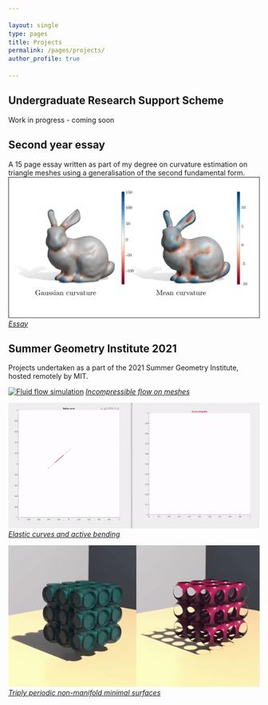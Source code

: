 ```yaml
---

layout: single
type: pages
title: Projects
permalink: /pages/projects/
author_profile: true

---
```

## Undergraduate Research Support Scheme
Work in progress - coming soon

## Second year essay
A 15 page essay written as part of my degree on curvature estimation on triangle meshes using a generalisation of 
the second fundamental form.
[![Curvature](../assets/images/bunnycurve.png)](../assets/images/essay.pdf)
*[Essay](../assets/images/essay.pdf)*

## Summer Geometry Institute 2021
Projects undertaken as a part of the 2021 Summer Geometry Institute, hosted remotely by MIT.

[![Fluid flow simulation](../assets/images/teaser.gif)](http://summergeometry.org/sgi2021/incompressible-flows-on-meshes/)
*[Incompressible flow on meshes](http://summergeometry.org/sgi2021/incompressible-flows-on-meshes/)*

[![Elastic curves and active bending](../assets/images/elastic-curve.gif)](http://summergeometry.org/sgi2021/elastic-curves-and-active-bending/)
*[Elastic curves and active bending](http://summergeometry.org/sgi2021/elastic-curves-and-active-bending/)*

[![Triply periodic non-manifold minimal surfaces](../assets/images/minimal-surface.gif)](http://summergeometry.org/sgi2021/minimal-surfaces-but-with-saddle-points/)
*[Triply periodic non-manifold minimal surfaces](http://summergeometry.org/sgi2021/minimal-surfaces-but-with-saddle-points/)*



